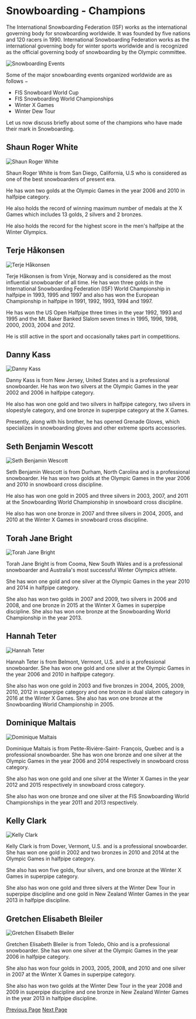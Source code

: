 # Snowboarding - Champions
The International Snowboarding Federation (ISF) works as the international governing body for snowboarding worldwide. It was founded by five nations and 120 racers in 1990. International Snowboarding Federation works as the international governing body for winter sports worldwide and is recognized as the official governing body of snowboarding by the Olympic committee.

![Snowboarding Events](../snowboarding/images/snowboarding_events.jpg)

Some of the major snowboarding events organized worldwide are as follows −

   * FIS Snowboard World Cup
   * FIS Snowboarding World Championships
   * Winter X Games
   * Winter Dew Tour

Let us now discuss briefly about some of the champions who have made their mark in Snowboarding.

## Shaun Roger White
![Shaun Roger White](../snowboarding/images/shaun_roger_white.jpg)

Shaun Roger White is from San Diego, California, U.S who is considered as one of the best snowboarders of present era.

He has won two golds at the Olympic Games in the year 2006 and 2010 in halfpipe category.

He also holds the record of winning maximum number of medals at the X Games which includes 13 golds, 2 silvers and 2 bronzes.

He also holds the record for the highest score in the men's halfpipe at the Winter Olympics.

## Terje Håkonsen
![Terje Håkonsen](../snowboarding/images/terje_hakonsen.jpg)

Terje Håkonsen is from Vinje, Norway and is considered as the most influential snowboarder of all time. He has won three golds in the International Snowboarding Federation (ISF) World Championship in halfpipe in 1993, 1995 and 1997 and also has won the European Championship in halfpipe in 1991, 1992, 1993, 1994 and 1997.

He has won the US Open Halfpipe three times in the year 1992, 1993 and 1995 and the Mt. Baker Banked Slalom seven times in 1995, 1996, 1998, 2000, 2003, 2004 and 2012.

He is still active in the sport and occasionally takes part in competitions.

## Danny Kass
![Danny Kass](../snowboarding/images/danny_kass.jpg)

Danny Kass is from New Jersey, United States and is a professional snowboarder. He has won two silvers at the Olympic Games in the year 2002 and 2006 in halfpipe category.

He also has won one gold and two silvers in halfpipe category, two silvers in slopestyle category, and one bronze in superpipe category at the X Games.

Presently, along with his brother, he has opened Grenade Gloves, which specializes in snowboarding gloves and other extreme sports accessories.

## Seth Benjamin Wescott
![Seth Benjamin Wescott](../snowboarding/images/seth_benjamin_wescott.jpg)

Seth Benjamin Wescott is from Durham, North Carolina and is a professional snowboarder. He has won two golds at the Olympic Games in the year 2006 and 2010 in snowboard cross discipline.

He also has won one gold in 2005 and three silvers in 2003, 2007, and 2011 at the Snowboarding World Championship in snowboard cross discipline.

He also has won one bronze in 2007 and three silvers in 2004, 2005, and 2010 at the Winter X Games in snowboard cross discipline.

## Torah Jane Bright
![Torah Jane Bright](../snowboarding/images/torah_jane_bright.jpg)

Torah Jane Bright is from Cooma, New South Wales and is a professional snowboarder and Australia's most successful Winter Olympics athlete.

She has won one gold and one silver at the Olympic Games in the year 2010 and 2014 in halfpipe category.

She also has won two golds in 2007 and 2009, two silvers in 2006 and 2008, and one bronze in 2015 at the Winter X Games in superpipe discipline. She also has won one bronze at the Snowboarding World Championship in the year 2013.

## Hannah Teter
![Hannah Teter](../snowboarding/images/hannah_teter.jpg)

Hannah Teter is from Belmont, Vermont, U.S. and is a professional snowboarder. She has won one gold and one silver at the Olympic Games in the year 2006 and 2010 in halfpipe category.

She also has won one gold in 2003 and five bronzes in 2004, 2005, 2009, 2010, 2012 in superpipe category and one bronze in dual slalom category in 2016 at the Winter X Games. She also has won one bronze at the Snowboarding World Championship in 2005.

## Dominique Maltais
![Dominique Maltais](../snowboarding/images/dominique_maltais.jpg)

Dominique Maltais is from Petite-Rivière-Saint- François, Quebec and is a professional snowboarder. She has won one bronze and one silver at the Olympic Games in the year 2006 and 2014 respectively in snowboard cross category.

She also has won one gold and one silver at the Winter X Games in the year 2012 and 2015 respectively in snowboard cross category.

She also has won one bronze and one silver at the FIS Snowboarding World Championships in the year 2011 and 2013 respectively.

## Kelly Clark
![Kelly Clark](../snowboarding/images/kelly_clark.jpg)

Kelly Clark is from Dover, Vermont, U.S. and is a professional snowboarder. She has won one gold in 2002 and two bronzes in 2010 and 2014 at the Olympic Games in halfpipe category.

She also has won five golds, four silvers, and one bronze at the Winter X Games in superpipe category.

She also has won one gold and three silvers at the Winter Dew Tour in superpipe discipline and one gold in New Zealand Winter Games in the year 2013 in halfpipe discipline.

## Gretchen Elisabeth Bleiler
![Gretchen Elisabeth Bleiler](../snowboarding/images/gretchen_elisabeth_bleiler.jpg)

Gretchen Elisabeth Bleiler is from Toledo, Ohio and is a professional snowboarder. She has won one silver at the Olympic Games in the year 2006 in halfpipe category.

She also has won four golds in 2003, 2005, 2008, and 2010 and one silver in 2007 at the Winter X Games in superpipe category.

She also has won two golds at the Winter Dew Tour in the year 2008 and 2009 in superpipe discipline and one bronze in New Zealand Winter Games in the year 2013 in halfpipe discipline.


[Previous Page](../snowboarding/snowboarding_rules.md) [Next Page](../snowboarding/snowboarding_quick_guide.md) 
